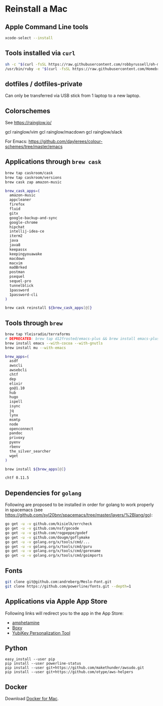 # Reinstall a Mac

## Apple Command Line tools

```bash
xcode-select --install
```

## Tools installed via `curl`

```bash
sh -c "$(curl -fsSL https://raw.githubusercontent.com/robbyrussell/oh-my-zsh/master/tools/install.sh)"
/usr/bin/ruby -e "$(curl -fsSL https://raw.githubusercontent.com/Homebrew/install/master/install)"
```

## dotfiles / dotfiles-private
Can only be transferred via USB stick from 1 laptop to a new laptop.

## Colorschemes

See https://rainglow.io/

gcl rainglow/vim
gcl rainglow/macdown
gcl rainglow/slack

For Emacs: https://github.com/daylerees/colour-schemes/tree/master/emacs

## Applications through `brew cask`

```bash
brew tap caskroom/cask
brew tap caskroom/versions
brew cask zap amazon-music

brew_cask_apps=(
  amazon-music
  appcleaner
  firefox
  fluid
  gitx
  google-backup-and-sync
  google-chrome
  hipchat
  intellij-idea-ce
  iterm2
  java
  java8
  keepassx
  keepingyouawake
  macdown
  macvim
  maOBrked
  postman
  psequel
  sequel-pro
  tunnelblick
  1password
  1password-cli
)

brew cask reinstall ${brew_cask_apps[@]}
```

## Tools through `brew`

```bash
brew tap Yleisradio/terraforms
# DEPRECATED: brew tap d12frosted/emacs-plus && brew install emacs-plus
brew install emacs --with-cocoa --with-gnutls
brew install mu --with-emacs

brew_apps=(
  asdf
  awscli
  awsebcli
  chtf
  dep
  elixir
  go@1.10
  hub
  hugo
  ispell
  isync
  jq
  lynx
  msmtp
  node
  openconnect
  pandoc
  privoxy
  pyenv
  rbenv
  the_silver_searcher
  wget
)

brew install ${brew_apps[@]}

chtf 0.11.5
```

## Dependencies for `golang`

Following are proposed to be installed in order for golang to work properly in spacemacs (see https://github.com/syl20bnr/spacemacs/tree/master/layers/%2Blang/go):

```bash
go get -u -v github.com/kisielk/errcheck
go get -u -v github.com/nsf/gocode
go get -u -v github.com/rogpeppe/godef
go get -u -v github.com/dougm/goflymake
go get -u -v golang.org/x/tools/cmd/...
go get -u -v golang.org/x/tools/cmd/guru
go get -u -v golang.org/x/tools/cmd/gorename
go get -u -v golang.org/x/tools/cmd/goimports
```

## Fonts

```bash
git clone git@github.com:andreberg/Meslo-Font.git
git clone https://github.com/powerline/fonts.git --depth=1
```

## Applications via Apple App Store

Following links will redirect you to the app in the App Store:

- [amphetamine](https://itunes.apple.com/de/app/amphetamine/id937984704?l=en&mt=12)
- [Boxy](https://itunes.apple.com/de/app/boxy-for-inbox-by-gmail/id1053031090?l=en&mt=12)
- [YubiKey Personalization Tool](https://itunes.apple.com/de/app/yubikey-personalization-tool/id638161122?l=en&mt=12)

## Python

```
easy_install --user pip
pip install --user powerline-status
pip install --user git+https://github.com/makethunder/awsudo.git
pip install --user git+https://github.com/otype/aws-helpers
```

## Docker
Download [Docker for Mac](https://docs.docker.com/docker-for-mac/install/#download-docker-for-mac).
